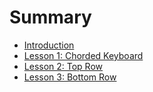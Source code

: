 # Summary

* [Introduction](README.md)
* [Lesson 1: Chorded Keyboard](chapter1.md)
* [Lesson 2: Top Row](lesson-2-top-row.md)
* [Lesson 3: Bottom Row](lesson-3-bottom-row.md)

